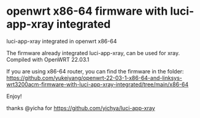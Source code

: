 # openwrt x86-64 firmware with luci-app-xray integrated
luci-app-xray integrated in openwrt x86-64

The firmware already integrated luci-app-xray, can be used for xray. Compiled with OpenWRT 22.03.1

If you are using x86-64 router, you can find the firmware in the folder: 
https://github.com/yukeiyang/openwrt-22-03-1-x86-64-and-linksys-wrt3200acm-firmware-with-luci-app-xray-integrated/tree/main/x86-64

Enjoy!

thanks @yicha for https://github.com/yichya/luci-app-xray


